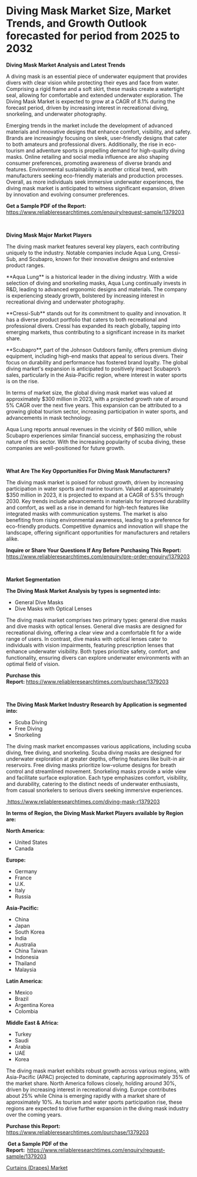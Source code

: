 <p><h1>Diving Mask Market Size, Market Trends, and Growth Outlook forecasted for period from 2025 to 2032</h1></p><p><strong>Diving Mask Market Analysis and Latest Trends</strong></p>
<p><p>A diving mask is an essential piece of underwater equipment that provides divers with clear vision while protecting their eyes and face from water. Comprising a rigid frame and a soft skirt, these masks create a watertight seal, allowing for comfortable and extended underwater exploration. The Diving Mask Market is expected to grow at a CAGR of 8.1% during the forecast period, driven by increasing interest in recreational diving, snorkeling, and underwater photography.</p><p>Emerging trends in the market include the development of advanced materials and innovative designs that enhance comfort, visibility, and safety. Brands are increasingly focusing on sleek, user-friendly designs that cater to both amateurs and professional divers. Additionally, the rise in eco-tourism and adventure sports is propelling demand for high-quality diving masks. Online retailing and social media influence are also shaping consumer preferences, promoting awareness of diverse brands and features. Environmental sustainability is another critical trend, with manufacturers seeking eco-friendly materials and production processes. Overall, as more individuals seek immersive underwater experiences, the diving mask market is anticipated to witness significant expansion, driven by innovation and evolving consumer preferences.</p></p>
<p><strong>Get a Sample PDF of the Report:&nbsp;</strong> <a href="https://www.reliableresearchtimes.com/enquiry/request-sample/1379203?utm_campaign=2381&utm_medium=2&utm_source=Github&utm_content=ia&utm_term=09022025&utm_id=diving-mask">https://www.reliableresearchtimes.com/enquiry/request-sample/1379203</a></p>
<p>&nbsp;</p>
<p><strong>Diving Mask Major Market Players</strong></p>
<p><p>The diving mask market features several key players, each contributing uniquely to the industry. Notable companies include Aqua Lung, Cressi-Sub, and Scubapro, known for their innovative designs and extensive product ranges.</p><p>**Aqua Lung** is a historical leader in the diving industry. With a wide selection of diving and snorkeling masks, Aqua Lung continually invests in R&D, leading to advanced ergonomic designs and materials. The company is experiencing steady growth, bolstered by increasing interest in recreational diving and underwater photography.</p><p>**Cressi-Sub** stands out for its commitment to quality and innovation. It has a diverse product portfolio that caters to both recreational and professional divers. Cressi has expanded its reach globally, tapping into emerging markets, thus contributing to a significant increase in its market share.</p><p>**Scubapro**, part of the Johnson Outdoors family, offers premium diving equipment, including high-end masks that appeal to serious divers. Their focus on durability and performance has fostered brand loyalty. The global diving market's expansion is anticipated to positively impact Scubapro’s sales, particularly in the Asia-Pacific region, where interest in water sports is on the rise.</p><p>In terms of market size, the global diving mask market was valued at approximately $300 million in 2023, with a projected growth rate of around 5% CAGR over the next five years. This expansion can be attributed to a growing global tourism sector, increasing participation in water sports, and advancements in mask technology.</p><p>Aqua Lung reports annual revenues in the vicinity of $60 million, while Scubapro experiences similar financial success, emphasizing the robust nature of this sector. With the increasing popularity of scuba diving, these companies are well-positioned for future growth.</p></p>
<p>&nbsp;</p>
<p><strong>What Are The Key Opportunities For Diving Mask Manufacturers?</strong></p>
<p><p>The diving mask market is poised for robust growth, driven by increasing participation in water sports and marine tourism. Valued at approximately $350 million in 2023, it is projected to expand at a CAGR of 5.5% through 2030. Key trends include advancements in materials for improved durability and comfort, as well as a rise in demand for high-tech features like integrated masks with communication systems. The market is also benefiting from rising environmental awareness, leading to a preference for eco-friendly products. Competitive dynamics and innovation will shape the landscape, offering significant opportunities for manufacturers and retailers alike.</p></p>
<p><strong>Inquire or Share Your Questions If Any Before Purchasing This Report:</strong> <a href="https://www.reliableresearchtimes.com/enquiry/pre-order-enquiry/1379203?utm_campaign=2381&utm_medium=2&utm_source=Github&utm_content=ia&utm_term=09022025&utm_id=diving-mask">https://www.reliableresearchtimes.com/enquiry/pre-order-enquiry/1379203</a></p>
<p>&nbsp;</p>
<p><strong>Market Segmentation</strong></p>
<p><strong>The Diving Mask Market Analysis by types is segmented into:</strong></p>
<p><ul><li>General Dive Masks</li><li>Dive Masks with Optical Lenses</li></ul></p>
<p><p>The diving mask market comprises two primary types: general dive masks and dive masks with optical lenses. General dive masks are designed for recreational diving, offering a clear view and a comfortable fit for a wide range of users. In contrast, dive masks with optical lenses cater to individuals with vision impairments, featuring prescription lenses that enhance underwater visibility. Both types prioritize safety, comfort, and functionality, ensuring divers can explore underwater environments with an optimal field of vision.</p></p>
<p><strong>Purchase this Report:&nbsp;</strong><a href="https://www.reliableresearchtimes.com/purchase/1379203?utm_campaign=2381&utm_medium=2&utm_source=Github&utm_content=ia&utm_term=09022025&utm_id=diving-mask">https://www.reliableresearchtimes.com/purchase/1379203</a></p>
<p>&nbsp;</p>
<p><strong>The Diving Mask Market Industry Research by Application is segmented into:</strong></p>
<p><ul><li>Scuba Diving</li><li>Free Diving</li><li>Snorkeling</li></ul></p>
<p><p>The diving mask market encompasses various applications, including scuba diving, free diving, and snorkeling. Scuba diving masks are designed for underwater exploration at greater depths, offering features like built-in air reservoirs. Free diving masks prioritize low-volume designs for breath control and streamlined movement. Snorkeling masks provide a wide view and facilitate surface exploration. Each type emphasizes comfort, visibility, and durability, catering to the distinct needs of underwater enthusiasts, from casual snorkelers to serious divers seeking immersive experiences.</p></p>
<p><a href="https://www.reliableresearchtimes.com/diving-mask-r1379203?utm_campaign=2381&utm_medium=2&utm_source=Github&utm_content=ia&utm_term=09022025&utm_id=diving-mask">&nbsp;https://www.reliableresearchtimes.com/diving-mask-r1379203</a></p>
<p><strong>In terms of Region, the Diving Mask Market Players available by Region are:</strong></p>
<p>
    <p> <strong> North America: </strong>
        <ul>
            <li>United States</li>
            <li>Canada</li>
        </ul>
        </p> 
    <p> <strong> Europe: </strong>
        <ul>
            <li>Germany</li>
            <li>France</li>
            <li>U.K.</li>
            <li>Italy</li>
            <li>Russia</li>
        </ul>
        </p> 
    <p> <strong> Asia-Pacific: </strong>
        <ul>
            <li>China</li>
            <li>Japan</li>
            <li>South Korea</li>
            <li>India</li>
            <li>Australia</li>
            <li>China Taiwan</li>
            <li>Indonesia</li>
            <li>Thailand</li>
            <li>Malaysia</li>
        </ul>
        </p> 
    <p> <strong> Latin America: </strong>
        <ul>
            <li>Mexico</li>
            <li>Brazil</li>
            <li>Argentina Korea</li>
            <li>Colombia</li>
        </ul>
        </p> 
    <p> <strong> Middle East & Africa: </strong>
        <ul>
            <li>Turkey</li>
            <li>Saudi</li>
            <li>Arabia</li>
            <li>UAE</li>
            <li>Korea</li>
        </ul>
    </p>
    </p>
<p><p>The diving mask market exhibits robust growth across various regions, with Asia-Pacific (APAC) projected to dominate, capturing approximately 35% of the market share. North America follows closely, holding around 30%, driven by increasing interest in recreational diving. Europe contributes about 25% while China is emerging rapidly with a market share of approximately 10%. As tourism and water sports participation rise, these regions are expected to drive further expansion in the diving mask industry over the coming years.</p></p>
<p><strong>Purchase this Report: </strong><a href="https://www.reliableresearchtimes.com/purchase/1379203?utm_campaign=2381&utm_medium=2&utm_source=Github&utm_content=ia&utm_term=09022025&utm_id=diving-mask">https://www.reliableresearchtimes.com/purchase/1379203</a></p>
<p>&nbsp;<strong>Get a Sample PDF of the Report:&nbsp;&nbsp;</strong><a href="https://www.reliableresearchtimes.com/enquiry/request-sample/1379203?utm_campaign=2381&utm_medium=2&utm_source=Github&utm_content=ia&utm_term=09022025&utm_id=diving-mask">https://www.reliableresearchtimes.com/enquiry/request-sample/1379203</a></p>
<p><strong></strong></p>
<p><p><a href="https://github.com/bholdsfofie/Market-Research-Report-List-1/blob/main/curtains-drapes-market.md?utm_campaign=2381&utm_medium=2&utm_source=Github&utm_content=ia&utm_term=09022025&utm_id=diving-mask">Curtains (Drapes) Market</a></p></p>
